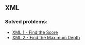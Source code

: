 ## XML

### Solved problems:

* [XML 1 - Find the Score](xml-1-find-the-score)
* [XML 2 - Find the Maximum Depth](xml2-find-the-maximum-depth)